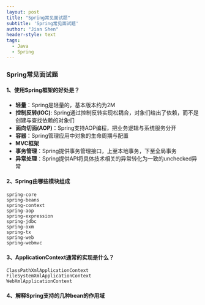 ```yaml
---
layout: post
title: "Spring常见面试题"
subtitle: 'Spring常见面试题'
author: "Jian Shen"
header-style: text
tags:
  - Java
  - Spring
---
```


### Spring常见面试题

#### 1、使用Spring框架的好处是？

 - **轻量**：Spring是轻量的，基本版本约为2M
 - **控制反转(IOC)**: Spring通过控制反转实现松耦合，对象们给出了依赖，而不是创建与查找依赖的对象们
 - **面向切面(AOP)**：Spring支持AOP编程，把业务逻辑与系统服务分开
 - **容器**：Spring管理应用中对象的生命周期与配置
 - **MVC框架**
 - **事务管理**：Spring提供事务管理接口，上至本地事务，下至全局事务
 - **异常处理**：Spring提供API将具体技术相关的异常转化为一致的unchecked异常
 
#### 2、Spring由哪些模块组成

    spring-core 
    spring-beans
    spring-context
    spring-aop
    spring-expression
    spring-jdbc
    spring-oxm
    spring-tx
    spring-web
    spring-webmvc
    
#### 3、ApplicationContext通常的实现是什么？

    ClassPathXmlApplicationContext
    FileSystemXmlApplicationContext
    WebXmlApplicationContext
        
#### 4、解释Spring支持的几种bean的作用域






